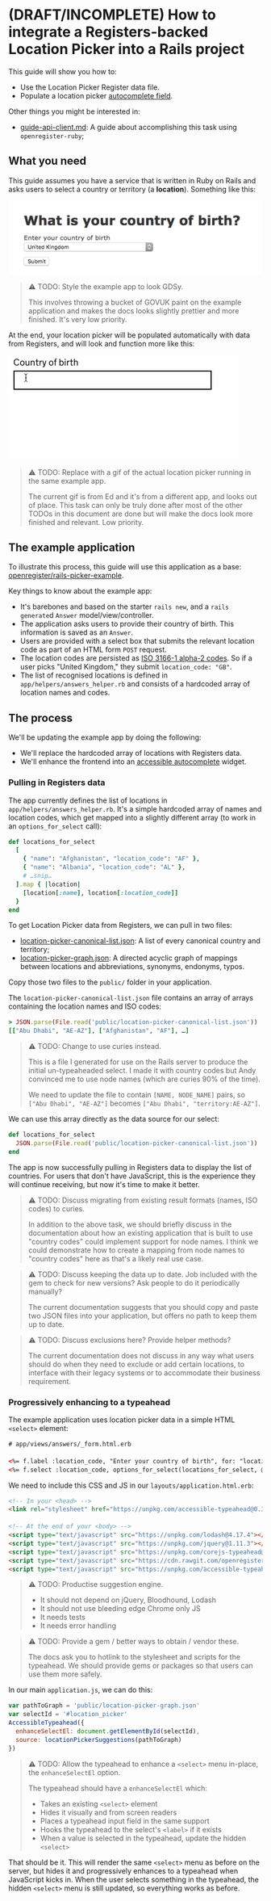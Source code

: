 (DRAFT/INCOMPLETE) How to integrate a Registers-backed Location Picker into a Rails project
===

This guide will show you how to:

- Use the Location Picker Register data file.
- Populate a location picker [autocomplete field](https://github.com/alphagov/accessible-typeahead).

Other things you might be interested in:

- [guide-api-client.md](https://github.com/openregister/rails-picker-example/blob/guide-api-client/guide-api-client.md): A guide about accomplishing this task using `openregister-ruby`;

## What you need

This guide assumes you have a service that is written in Ruby on Rails and asks users to select a country or territory (a **location**). Something like this:

![An image consisting of a web form. There is a title that asks "What is your country of birth." There is a select box that has the preselected value of "United Kingdom". There is a submit button at the bottom.](example-form.png)

> :warning: TODO: Style the example app to look GDSy.
>
> This involves throwing a bucket of GOVUK paint on the example application and makes the docs looks slightly prettier and more finished. It's very low priority.

At the end, your location picker will be populated automatically with data from Registers, and will look and function more like this:

![An animated image consisting of a web form. There is a label that reads "Country of birth." There is an empty text field. The text field is selected, and the characters "U N I" are typed in. A menu appears under the text field, it contains matching countries: "United Kingdom," "United States," "United Arab Emirates," "Tunisia." The first option, "United Kingdom", is clicked on. The text field now updates to contain "United Kingdom." The animation loops from the beginning.](location-picker-example.gif)

> :warning: TODO: Replace with a gif of the actual location picker running in the same example app.
>
> The current gif is from Ed and it's from a different app, and looks out of place. This task can only be truly done after most of the other TODOs in this document are done but will make the docs look more finished and relevant. Low priority.

## The example application

To illustrate this process, this guide will use this application as a base: [openregister/rails-picker-example](https://github.com/openregister/rails-picker-example).

Key things to know about the example app:

- It's barebones and based on the starter `rails new`, and a `rails generate`d `Answer` model/view/controller.
- The application asks users to provide their country of birth. This information is saved as an `Answer`.
- Users are provided with a select box that submits the relevant location code as part of an HTML form `POST` request.
- The location codes are persisted as [ISO 3166-1 alpha-2 codes](https://en.wikipedia.org/wiki/ISO_3166-1_alpha-2#Officially_assigned_code_elements). So if a user picks "United Kingdom," they submit `location_code: "GB"`.
- The list of recognised locations is defined in `app/helpers/answers_helper.rb` and consists of a hardcoded array of location names and codes.

## The process

We'll be updating the example app by doing the following:

- We'll replace the hardcoded array of locations with Registers data.
- We'll enhance the frontend into an [accessible autocomplete](https://github.com/alphagov/accessible-typeahead) widget.

### Pulling in Registers data

The app currently defines the list of locations in `app/helpers/answers_helper.rb`. It's a simple hardcoded array of names and location codes, which get mapped into a slightly different array (to work in an `options_for_select` call):

```ruby
def locations_for_select
  [
    { "name": "Afghanistan", "location_code": "AF" },
    { "name": "Albania", "location_code": "AL" },
    # …snip…
  ].map { |location|
    [location[:name], location[:location_code]]
  }
end
```

To get Location Picker data from Registers, we can pull in two files:

- [location-picker-canonical-list.json](public/location-picker-canonical-list.json): A list of every canonical country and territory;
- [location-picker-graph.json](public/location-picker-graph.json): A directed acyclic graph of mappings between locations and abbreviations, synonyms, endonyms, typos.

Copy those two files to the `public/` folder in your application.

The `location-picker-canonical-list.json` file contains an array of arrays containing the location names and ISO codes:

```ruby
> JSON.parse(File.read('public/location-picker-canonical-list.json'))
[["Abu Dhabi", "AE-AZ"], ["Afghanistan", "AF"], …]
```

> :warning: TODO: Change to use curies instead.
>
> This is a file I generated for use on the Rails server to produce the initial un-typeaheaded select. I made it with country codes but Andy convinced me to use node names (which are curies 90% of the time).
>
> We need to update the file to contain `[NAME, NODE_NAME]` pairs, so `["Abu Dhabi", "AE-AZ"]` becomes `["Abu Dhabi", "territory:AE-AZ"]`.


We can use this array directly as the data source for our select:

```ruby
def locations_for_select
  JSON.parse(File.read('public/location-picker-canonical-list.json'))
end
```

The app is now successfully pulling in Registers data to display the list of countries. For users that don't have JavaScript, this is the experience they will continue receiving, but now it's time to make it better.

> :warning: TODO: Discuss migrating from existing result formats (names, ISO codes) to curies.
>
> In addition to the above task, we should briefly discuss in the documentation about how an existing application that is built to use "country codes" could implement support for node names. I think we could demonstrate how to create a mapping from node names to "country codes" here as that's a likely real use case.

> :warning: TODO: Discuss keeping the data up to date. Job included with the gem to check for new versions? Ask people to do it periodically manually?
>
> The current documentation suggests that you should copy and paste two JSON files into your application, but offers no path to keep them up to date.

> :warning: TODO: Discuss exclusions here? Provide helper methods?
>
> The current documentation does not discuss in any way what users should do when they need to exclude or add certain locations, to interface with their legacy systems or to accommodate their business requirement.

### Progressively enhancing to a typeahead

The example application uses location picker data in a simple HTML `<select>` element:

```html
# app/views/answers/_form.html.erb

<%= f.label :location_code, "Enter your country of birth", for: "location_picker" %>
<%= f.select :location_code, options_for_select(locations_for_select, @answer.location_code), {}, id: "location_picker" %>
```

We need to include this CSS and JS in our `layouts/application.html.erb`:

```html
<!-- In your <head> -->
<link rel="stylesheet" href="https://unpkg.com/accessible-typeahead@0.3.1/examples/styled.css" />

<!-- At the end of your <body> -->
<script type="text/javascript" src="https://unpkg.com/lodash@4.17.4"></script>
<script type="text/javascript" src="https://unpkg.com/jquery@1.11.3"></script>
<script type="text/javascript" src="https://unpkg.com/corejs-typeahead@1.1.1/dist/bloodhound.js"></script>
<script type="text/javascript" src="https://cdn.rawgit.com/openregister/rails-picker-example/guide-data-file/public/suggestion-engine.js"></script>
<script type="text/javascript" src="https://unpkg.com/accessible-typeahead@0.3.1"></script>
```

> :warning: TODO: Productise suggestion engine.
>
> - It should not depend on jQuery, Bloodhound, Lodash
> - It should not use bleeding edge Chrome only JS
> - It needs tests
> - It needs error handling


> :warning: TODO: Provide a gem / better ways to obtain / vendor these.
>
> The docs ask you to hotlink to the stylesheet and scripts for the typeahead. We should provide gems or packages so that users can use them more safely.

In our main `application.js`, we can do this:

```js
var pathToGraph = 'public/location-picker-graph.json'
var selectId = '#location_picker'
AccessibleTypeahead({
  enhanceSelectEl: document.getElementById(selectId),
  source: locationPickerSuggestions(pathToGraph)
})
```

> :warning: TODO: Allow the typeahead to enhance a `<select>` menu in-place, the `enhanceSelectEl` option.
>
> The typeahead should have a `enhanceSelectEl` which:
>
> - Takes an existing `<select>` element
> - Hides it visually and from screen readers
> - Places a typeahead input field in the same support
> - Hooks the typeahead to the select's `<label>` if it exists
> - When a value is selected in the typeahead, update the hidden `<select>`

That should be it. This will render the same `<select>` menu as before on the server, but hides it and progressively enhances to a typeahead when JavaScript kicks in. When the user selects something in the typeahead, the hidden `<select>` menu is still updated, so everything works as before.
